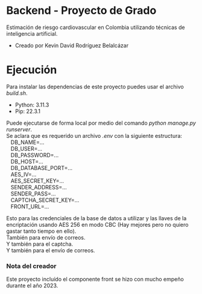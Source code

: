 # Backend - Proyecto de Grado
Estimación de riesgo cardiovascular en Colombia utilizando técnicas de inteligencia artificial.
- Creado por Kevin David Rodríguez Belalcázar

# Ejecución
Para instalar las dependencias de este proyecto puedes usar el archivo *build.sh*.
- Python: 3.11.3
- Pip: 22.3.1

Puede ejecutarse de forma local por medio del comando *python manage.py runserver*.\
Se aclara que es requerido un archivo *.env* con la siguiente estructura: \
&nbsp;&nbsp; DB_NAME=...\
&nbsp;&nbsp; DB_USER=...\
&nbsp;&nbsp; DB_PASSWORD=...\
&nbsp;&nbsp; DB_HOST=...\
&nbsp;&nbsp; DB_DATABASE_PORT=...\
&nbsp;&nbsp; AES_IV=...\
&nbsp;&nbsp; AES_SECRET_KEY=...\
&nbsp;&nbsp; SENDER_ADDRESS=...\
&nbsp;&nbsp; SENDER_PASS=...\
&nbsp;&nbsp; CAPTCHA_SECRET_KEY=...\
&nbsp;&nbsp; FRONT_URL=...

Esto para las credenciales de la base de datos a utilizar y las llaves de la encriptación usando AES 256 en modo CBC (Hay mejores pero no quiero gastar tanto tiempo en ello).\
También para envío de correos.\
Y también para el captcha.\
Y también para el envío de correos.

### Nota del creador
Este proyecto incluído el componente front se hizo con mucho empeño durante el año 2023.
